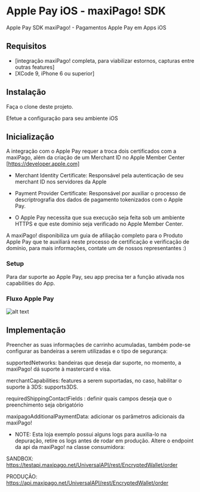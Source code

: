 Apple Pay iOS - maxiPago! SDK
========================

Apple Pay SDK maxiPago! - Pagamentos Apple Pay em Apps iOS

## Requisitos

-   [integração maxiPago! completa, para viabilizar estornos, capturas entre outras features]
-   [XCode 9, iPhone 6 ou superior]

## Instalação

Faça o clone deste projeto. 

Efetue a configuração para seu ambiente iOS

## Inicialização

A integração com o Apple Pay requer a troca dois certificados com a maxiPago, além da criação de um Merchant ID no Apple Member Center [https://developer.apple.com]

- Merchant Identity Certificate: Responsável pela autenticação de seu merchant ID nos servidores da Apple

- Payment Provider Certificate: Responsável por auxiliar o processo de descriptrografia dos dados de pagamento tokenizados com o Apple Pay.

- O Apple Pay necessita que sua execução seja feita sob um ambiente HTTPS e que este domínio seja verificado no Apple Member Center.

A maxiPago! disponibiliza um guia de afiliação completo para o Produto Apple Pay que te auxiliará neste processo de certificação e verificação de domínio, para mais informações, contate um de nossos representantes :) 


### Setup

Para dar suporte ao Apple Pay, seu app precisa ter a função ativada nos capabilities do App.

### Fluxo Apple Pay
![alt text](http://i1255.photobucket.com/albums/hh633/lramosouza/enable%20apple%20pay_zpsdcwkgszp.png)


## Implementação

Preencher as suas informações de carrinho acumuladas, também pode-se configurar as bandeiras a serem utilizadas e o tipo de segurança: 

supportedNetworks: bandeiras que deseja dar suporte, no momento, a maxiPago! dá suporte à mastercard e visa.

merchantCapabilities: features a serem suportadas, no caso, habilitar o suporte à 3DS: supports3DS.

requiredShippingContactFields : definir quais campos deseja que o preenchimento seja obrigatório

maxipagoAdditionalPaymentData: adicionar os parâmetros adicionais da maxiPago!


- NOTE: Esta loja exemplo possui alguns logs para auxilia-lo na depuração, retire os logs antes de rodar em produção. Altere o endpoint da api da maxiPago! na classe consumidora: 

SANDBOX: https://testapi.maxipago.net/UniversalAPI/rest/EncryptedWallet/order

PRODUÇÃO: https://api.maxipago.net/UniversalAPI/rest/EncryptedWallet/order


